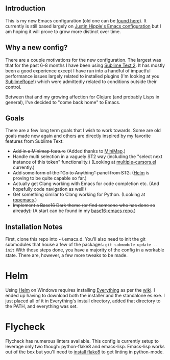 Introduction
------------
This is my new Emacs configuration (old one can be [found here](https://github.com/ryanwersal/hipplej-emacs)). It currently is still based largely on [Justin Hipple's Emacs configuration](https://github.com/hipplej/hipplej-emacs) but I am hoping it will prove to grow more distinct over time.

Why a new config?
-----------------
There are a couple motivations for the new configuration. The largest was that for the past 6-8 months I have been using [Sublime Text 2](http://www.sublimetext.com/). It has mostly been a good experience except I have run into a handful of impactful performance issues largely related to installed plugins (I'm looking at you [SublimeRope](http://www.sublimetext.com/)!) which were admittedly related to conditions outside their control. 

Between that and my growing affection for Clojure (and probably Lisps in general), I've decided to "come back home" to Emacs. 

Goals
-----
There are a few long term goals that I wish to work towards. Some are old goals made new again and others are directly inspired by my favorite features from Sublime Text:

- ~~Add in a Minimap feature~~ (Added thanks to [MiniMap](http://www.emacswiki.org/emacs/MiniMap).)
- Handle multi selection in a vaguely ST2 way (including the "select next instance of this token" functionality.) (Looking at [multiple-cursors.el](https://github.com/magnars/multiple-cursors.el) currently.)
- ~~Add some form of the "Go to Anything" panel from ST2.~~ ([Helm](https://github.com/emacs-helm/helm) is proving to be quite capable so far.)
- Actually get Clang working with Emacs for code completion etc. (And hopefully code navigation as well!)
- Get something similar to Clang working for Python. (Looking at [ropemacs](http://rope.sourceforge.net/ropemacs.html).)
- ~~Implement a Base16 Dark theme (or find someone who has done so already).~~ (A start can be found in my [base16-emacs repo](https://github.com/ryanwersal/base16-emacs/blob/master/base16-dark-theme.el).)

Installation Notes
------------------
First, clone this repo into ~/.emacs.d. You'll also need to init the git submodules that house a few of the packages: 
```git submodule update --init```
With those steps done, you have a majority of the config in a workable state. There are, however, a few more tweaks to be made.

Helm
====
Using [Helm](https://github.com/emacs-helm/helm) on Windows requires installing [Everything](http://www.voidtools.com/download.php) as per the [wiki](https://github.com/emacs-helm/helm/wiki#wiki-windowsspecificity). I ended up having to download both the installer and the standalone es.exe. I just placed all of it in Everything's install directory, added that directory to the PATH, and everything was set. 

Flycheck
========
Flycheck has numerous linters available. This config is currently setup to leverage only two though: python-flake8 and emacs-lisp. Emacs-lisp works out of the box but you'll need to [install flake8](https://pypi.python.org/pypi/flake8) to get linting in python-mode.
